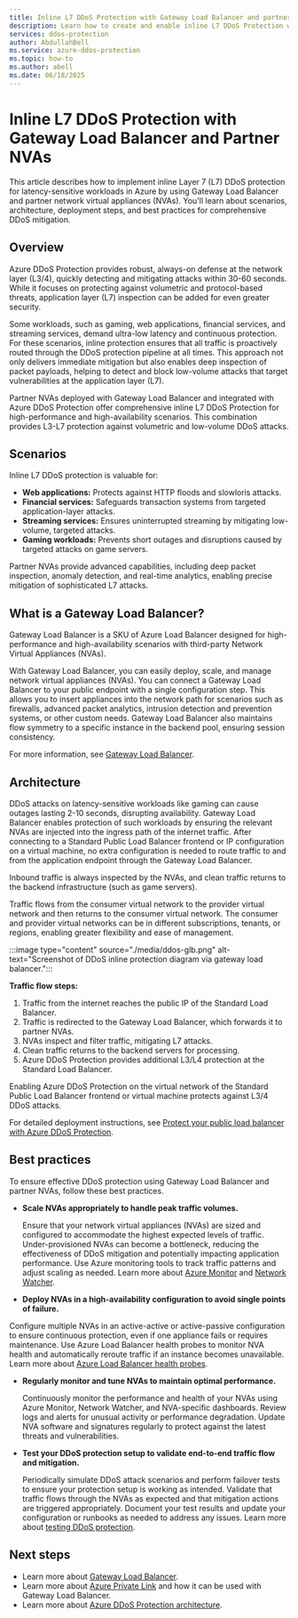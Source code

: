 ```yaml
---
title: Inline L7 DDoS Protection with Gateway Load Balancer and partner NVAs
description: Learn how to create and enable inline L7 DDoS Protection with Gateway Load Balancer and Partner NVAs
services: ddos-protection
author: AbdullahBell
ms.service: azure-ddos-protection
ms.topic: how-to
ms.author: abell
ms.date: 06/18/2025
---
```


# Inline L7 DDoS Protection with Gateway Load Balancer and Partner NVAs

This article describes how to implement inline Layer 7 (L7) DDoS protection for latency-sensitive workloads in Azure by using Gateway Load Balancer and partner network virtual appliances (NVAs). You'll learn about scenarios, architecture, deployment steps, and best practices for comprehensive DDoS mitigation.

## Overview

Azure DDoS Protection provides robust, always-on defense at the network layer (L3/4), quickly detecting and mitigating attacks within 30-60 seconds. While it focuses on protecting against volumetric and protocol-based threats, application layer (L7) inspection can be added for even greater security.

Some workloads, such as gaming, web applications, financial services, and streaming services, demand ultra-low latency and continuous protection. For these scenarios, inline protection ensures that all traffic is proactively routed through the DDoS protection pipeline at all times. This approach not only delivers immediate mitigation but also enables deep inspection of packet payloads, helping to detect and block low-volume attacks that target vulnerabilities at the application layer (L7).

Partner NVAs deployed with Gateway Load Balancer and integrated with Azure DDoS Protection offer comprehensive inline L7 DDoS Protection for high-performance and high-availability scenarios. This combination provides L3-L7 protection against volumetric and low-volume DDoS attacks.

## Scenarios

Inline L7 DDoS protection is valuable for:

- **Web applications:** Protects against HTTP floods and slowloris attacks.
- **Financial services:** Safeguards transaction systems from targeted application-layer attacks.
- **Streaming services:** Ensures uninterrupted streaming by mitigating low-volume, targeted attacks.
- **Gaming workloads:** Prevents short outages and disruptions caused by targeted attacks on game servers.

Partner NVAs provide advanced capabilities, including deep packet inspection, anomaly detection, and real-time analytics, enabling precise mitigation of sophisticated L7 attacks.

## What is a Gateway Load Balancer?

Gateway Load Balancer is a SKU of Azure Load Balancer designed for high-performance and high-availability scenarios with third-party Network Virtual Appliances (NVAs).

With Gateway Load Balancer, you can easily deploy, scale, and manage network virtual appliances (NVAs). You can connect a Gateway Load Balancer to your public endpoint with a single configuration step. This allows you to insert appliances into the network path for scenarios such as firewalls, advanced packet analytics, intrusion detection and prevention systems, or other custom needs. Gateway Load Balancer also maintains flow symmetry to a specific instance in the backend pool, ensuring session consistency.

For more information, see [Gateway Load Balancer](../load-balancer/gateway-overview.md).

## Architecture

DDoS attacks on latency-sensitive workloads like gaming can cause outages lasting 2-10 seconds, disrupting availability. Gateway Load Balancer enables protection of such workloads by ensuring the relevant NVAs are injected into the ingress path of the internet traffic. After connecting to a Standard Public Load Balancer frontend or IP configuration on a virtual machine, no extra configuration is needed to route traffic to and from the application endpoint through the Gateway Load Balancer.

Inbound traffic is always inspected by the NVAs, and clean traffic returns to the backend infrastructure (such as game servers).

Traffic flows from the consumer virtual network to the provider virtual network and then returns to the consumer virtual network. The consumer and provider virtual networks can be in different subscriptions, tenants, or regions, enabling greater flexibility and ease of management.

:::image type="content" source="./media/ddos-glb.png" alt-text="Screenshot of DDoS inline protection diagram via gateway load balancer.":::

**Traffic flow steps:**

1. Traffic from the internet reaches the public IP of the Standard Load Balancer.
1. Traffic is redirected to the Gateway Load Balancer, which forwards it to partner NVAs.
1. NVAs inspect and filter traffic, mitigating L7 attacks.
1. Clean traffic returns to the backend servers for processing.
1. Azure DDoS Protection provides additional L3/L4 protection at the Standard Load Balancer.

Enabling Azure DDoS Protection on the virtual network of the Standard Public Load Balancer frontend or virtual machine protects against L3/4 DDoS attacks.


For detailed deployment instructions, see [Protect your public load balancer with Azure DDoS Protection](../load-balancer/tutorial-protect-load-balancer-ddos.md).

## Best practices

To ensure effective DDoS protection using Gateway Load Balancer and partner NVAs, follow these best practices. 

- **Scale NVAs appropriately to handle peak traffic volumes.**  

  Ensure that your network virtual appliances (NVAs) are sized and configured to accommodate the highest expected levels of traffic. Under-provisioned NVAs can become a bottleneck, reducing the effectiveness of DDoS mitigation and potentially impacting application performance. Use Azure monitoring tools to track traffic patterns and adjust scaling as needed. Learn more about [Azure Monitor](/azure/azure-monitor/fundamentals/overview) and [Network Watcher](/azure/network-watcher/network-watcher-monitoring-overview).

- **Deploy NVAs in a high-availability configuration to avoid single points of failure.**  

 Configure multiple NVAs in an active-active or active-passive configuration to ensure continuous protection, even if one appliance fails or requires maintenance. Use Azure Load Balancer health probes to monitor NVA health and automatically reroute traffic if an instance becomes unavailable. Learn more about [Azure Load Balancer health probes](../load-balancer/load-balancer-custom-probe-overview.md).

- **Regularly monitor and tune NVAs to maintain optimal performance.** 

  Continuously monitor the performance and health of your NVAs using Azure Monitor, Network Watcher, and NVA-specific dashboards. Review logs and alerts for unusual activity or performance degradation. Update NVA software and signatures regularly to protect against the latest threats and vulnerabilities. 

- **Test your DDoS protection setup to validate end-to-end traffic flow and mitigation.**  

  Periodically simulate DDoS attack scenarios and perform failover tests to ensure your protection setup is working as intended. Validate that traffic flows through the NVAs as expected and that mitigation actions are triggered appropriately. Document your test results and update your configuration or runbooks as needed to address any issues. Learn more about [testing DDoS protection](../ddos-protection/test-through-simulations.md).

## Next steps


- Learn more about [Gateway Load Balancer](../load-balancer/gateway-overview.md).
- Learn more about [Azure Private Link](../private-link/private-link-overview.md) and how it can be used with Gateway Load Balancer.
- Learn more about [Azure DDoS Protection architecture](../ddos-protection/fundamental-best-practices.md).